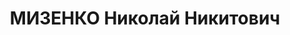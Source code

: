 ---
title: МИЗЕНКО Николай Никитович
description: 'Род. в 1900, Украина, Донецкая обл., Меловский р-н, Слобода Новострелецкая,
  украинец. Проживал: РСФСР, г. Свердловск. Городской совет, председатель.

  Арестован 18.06.1937. Приговор: 17.01.1938 – ВМН. Расстрелян 17.01.1938'
---